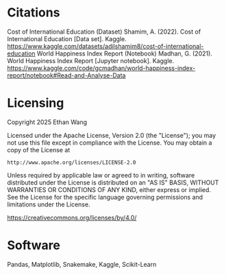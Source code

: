 # Citations
Cost of International Education (Dataset)
Shamim, A. (2022). Cost of International Education [Data set]. Kaggle. https://www.kaggle.com/datasets/adilshamim8/cost-of-international-education
World Happiness Index Report (Notebook)
Madhan, G. (2021). World Happiness Index Report [Jupyter notebook]. Kaggle. https://www.kaggle.com/code/gcmadhan/world-happiness-index-report/notebook#Read-and-Analyse-Data
# Licensing
Copyright 2025 Ethan Wang

Licensed under the Apache License, Version 2.0 (the "License");
you may not use this file except in compliance with the License.
You may obtain a copy of the License at

    http://www.apache.org/licenses/LICENSE-2.0

Unless required by applicable law or agreed to in writing, software
distributed under the License is distributed on an "AS IS" BASIS,
WITHOUT WARRANTIES OR CONDITIONS OF ANY KIND, either express or implied.
See the License for the specific language governing permissions and
limitations under the License.

https://creativecommons.org/licenses/by/4.0/ 

# Software
Pandas, Matplotlib, Snakemake, Kaggle, Scikit-Learn
